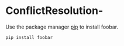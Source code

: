 # ConflictResolution-
Use the package manager [pip](https://pip.pypa.io/en/stable/) to install foobar.
```bash
pip install foobar
```
